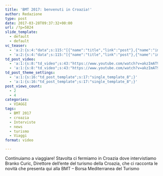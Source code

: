 ```yaml
---
title: 'BMT 2017: benvenuti in Croazia!'
author: Redazione
type: post
date: 2017-03-28T09:37:32+00:00
url: /?p=5824
slide_template:
  - default
  - default
vc_teaser:
  - 'a:2:{s:4:"data";s:115:"[{"name":"title","link":"post"},{"name":"image","image":"featured","link":"none"},{"name":"text","mode":"excerpt"}]";s:7:"bgcolor";s:0:"";}'
  - 'a:2:{s:4:"data";s:115:"[{"name":"title","link":"post"},{"name":"image","image":"featured","link":"none"},{"name":"text","mode":"excerpt"}]";s:7:"bgcolor";s:0:"";}'
td_post_video:
  - 'a:1:{s:8:"td_video";s:43:"https://www.youtube.com/watch?v=akzImAT9mxY";}'
  - 'a:1:{s:8:"td_video";s:43:"https://www.youtube.com/watch?v=akzImAT9mxY";}'
td_post_theme_settings:
  - 'a:1:{s:16:"td_post_template";s:17:"single_template_8";}'
  - 'a:1:{s:16:"td_post_template";s:17:"single_template_8";}'
post_views_count:
  - 2
  - 4
categories:
  - VIAGGI
tags:
  - BMT 2017
  - croazia
  - Interviste
  - news
  - turismo
  - Viaggi
format: video

---
```

Continuiamo a viaggiare! Stavolta ci fermiamo in Croazia dove intervistiamo Branko Curic, Direttore dell&#8217;ente del turismo della Croazia, che ci racconta le novità che presenta qui alla BMT &#8211; Borsa Mediterranea del Turismo